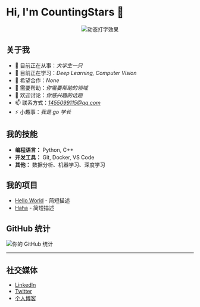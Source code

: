# Hi, I'm CountingStars 👋

<!-- 标题和简介 -->
<div align="center">
  <img src="https://readme-typing-svg.demolab.com?font=Fira+Code&pause=1000&color=00FF00&width=435&lines=Hi+👋,+I'm+CountingStars;Welcome+to+my+GitHub!" alt="动态打字效果" />
</div>

## 关于我

- 🔭 目前正在从事：<em>大学生一只</em>
- 🌱 目前正在学习：<em>Deep Learning, Computer Vision</em>
- 👯 希望合作：<em>None</em>
- 🤔 需要帮助：<em>你需要帮助的领域</em>
- 💬 欢迎讨论：<em>你感兴趣的话题</em>
- 📫 联系方式：<em>1455099115@qq.com</em>
- ⚡ 小趣事：<em>我是 go 学长</em>

## 我的技能

- **编程语言：** Python, C++
- **开发工具：** Git, Docker, VS Code
- **其他：** 数据分析、机器学习、深度学习

## 我的项目

- [Hello World](项目链接) - 简短描述
- [Haha](项目链接) - 简短描述

## GitHub 统计

![你的 GitHub 统计](https://github-readme-stats.vercel.app/api?username=yourusername&show_icons=true&theme=radical)

---

## 社交媒体

- [LinkedIn](你的链接)
- [Twitter](你的链接)
- [个人博客](你的链接)
